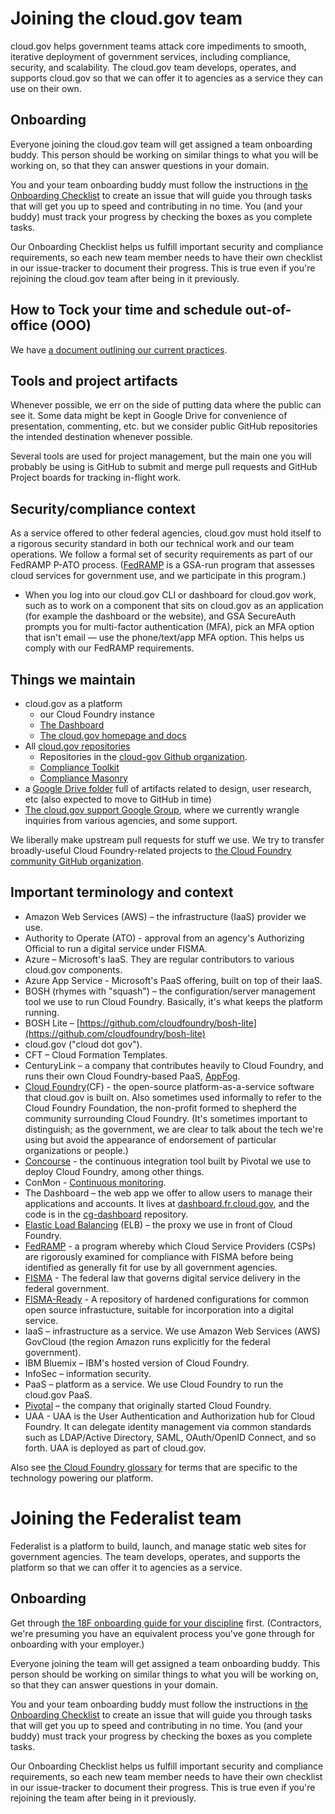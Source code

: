 # Joining the cloud.gov team

cloud.gov helps government teams attack core impediments to smooth, iterative deployment of government services, including compliance, security, and scalability. The cloud.gov team develops, operates, and supports cloud.gov so that we can offer it to agencies as a service they can use on their own.

## Onboarding

Everyone joining the cloud.gov team will get assigned a team onboarding buddy. This person should be working on similar things to what you will be working on, so that they can answer questions in your domain.

You and your team onboarding buddy must follow the instructions in [the Onboarding Checklist](OnboardingChecklist.md) to create an issue that will guide you through tasks that will get you up to speed and contributing in no time. You (and your buddy) must track your progress by checking the boxes as you complete tasks.

Our Onboarding Checklist helps us fulfill important security and compliance requirements, so each new team member needs to have their own checklist in our issue-tracker to document their progress. This is true even if you're rejoining the cloud.gov team after being in it previously.

## How to Tock your time and schedule out-of-office (OOO)

We have [a document outlining our current practices](https://docs.google.com/document/d/16wGnM2vD9y5nrD3Jhufjc-G1r1cs3lkX2Ny-opYk9do/edit#).

## Tools and project artifacts

Whenever possible, we err on the side of putting data where the public can see it. Some data might be kept in Google Drive for convenience of presentation, commenting, etc. but we consider public GitHub repositories the intended destination whenever possible.

Several tools are used for project management, but the main one you will probably be using is GitHub to submit and merge pull requests and GitHub Project boards for tracking in-flight work.

## Security/compliance context

As a service offered to other federal agencies, cloud.gov must hold itself to a rigorous security standard in both our technical work and our team operations. We follow a formal set of security requirements as part of our FedRAMP P-ATO process. ([FedRAMP](https://www.fedramp.gov/) is a GSA-run program that assesses cloud services for government use, and we participate in this program.)

* When you log into our cloud.gov CLI or dashboard for cloud.gov work, such as to work on a component that sits on cloud.gov as an application (for example the dashboard or the website), and GSA SecureAuth prompts you for multi-factor authentication (MFA), pick an MFA option that isn't email — use the phone/text/app MFA option. This helps us comply with our FedRAMP requirements.

## Things we maintain

- cloud.gov as a platform
  - our Cloud Foundry instance
  - [The Dashboard](https://dashboard.fr.cloud.gov)
  - [The cloud.gov homepage and docs](https://cloud.gov/)
- All [cloud.gov repositories](https://cloud.gov/docs/ops/repos/)
  - Repositories in the [cloud-gov Github organization](https://github.com/cloud-gov).
  - [Compliance Toolkit](https://github.com/cloud-gov/compliance-toolkit/)
  - [Compliance Masonry](https://github.com/opencontrol/compliance-masonry)
- a [Google Drive folder](https://drive.google.com/a/gsa.gov/folderview?id=0Bx6EvBXVDWwheUtVckVnOE1pRzA&usp=sharing) full of artifacts related to design, user research, etc (also expected to move to GitHub in time)
- [The cloud.gov support Google Group](https://groups.google.com/a/gsa.gov/forum/?hl=en#!forum/cloud-gov-support), where we currently wrangle inquiries from various agencies, and some support.

We liberally make upstream pull requests for stuff we use. We try to transfer broadly-useful Cloud Foundry-related projects to [the Cloud Foundry community GitHub organization](https://github.com/cloudfoundry-community/). 

## Important terminology and context

- Amazon Web Services (AWS) – the infrastructure (IaaS) provider we use.
- Authority to Operate (ATO) - approval from an agency's Authorizing Official to run a digital service under FISMA.
- Azure – Microsoft's IaaS. They are regular contributors to various cloud.gov components.
- Azure App Service - Microsoft's PaaS offering, built on top of their IaaS.
- BOSH (rhymes with "squash") – the configuration/server management tool we use to run Cloud Foundry. Basically, it's what keeps the platform running.
- BOSH Lite – [https://github.com/cloudfoundry/bosh-lite](https://github.com/cloudfoundry/bosh-lite)
- cloud.gov ("cloud dot gov").
- CFT – Cloud Formation Templates.
- CenturyLink – a company that contributes heavily to Cloud Foundry, and runs their own Cloud Foundry-based PaaS, [AppFog](https://www.ctl.io/appfog/).
- [Cloud Foundry](https://www.cloudfoundry.org/)(CF) - the open-source platform-as-a-service software that cloud.gov is built on. Also sometimes used informally to refer to the Cloud Foundry Foundation, the non-profit formed to shepherd the community surrounding Cloud Foundry. (It's sometimes important to distinguish; as the government, we are clear to talk about the tech we're using but avoid the appearance of endorsement of particular organizations or people.)
- [Concourse](https://concourse.ci) - the continuous integration tool built by Pivotal we use to deploy Cloud Foundry, among other things.
- ConMon - [Continuous monitoring](https://cloud.gov/docs/ops/continuous-monitoring/).
- The Dashboard – the web app we offer to allow users to manage their applications and accounts. It lives at [dashboard.fr.cloud.gov](https://dashboard.fr.cloud.gov/), and the code is in the [cg-dashboard](https://github.com/cloud-gov/cg-dashboard) repository.
- [Elastic Load Balancing](https://aws.amazon.com/elasticloadbalancing/) (ELB) – the proxy we use in front of Cloud Foundry.
- [FedRAMP](https://www.fedramp.gov/) - a program whereby which Cloud Service Providers (CSPs) are rigorously examined for compliance with FISMA before being identified as generally fit for use by all government agencies.
- [FISMA](https://en.wikipedia.org/wiki/Federal_Information_Security_Management_Act_of_2002) - The federal law that governs digital service delivery in the federal government.
- [FISMA-Ready](https://github.com/fisma-ready) - A repository of hardened configurations for common open source infrastucture, suitable for incorporation into a digital service.
- IaaS – infrastructure as a service. We use Amazon Web Services (AWS) GovCloud (the region Amazon runs explicitly for the federal government).
- IBM Bluemix – IBM's hosted version of Cloud Foundry.
- InfoSec – information security.
- PaaS – platform as a service. We use Cloud Foundry to run the cloud.gov PaaS.
- [Pivotal](https://pivotal.io/) – the company that originally started Cloud Foundry.
- UAA - UAA is the User Authentication and Authorization hub for Cloud Foundry. It can delegate identity management via common standards such as LDAP/Active Directory, SAML, OAuth/OpenID Connect, and so forth. UAA is deployed as part of cloud.gov. 

Also see [the Cloud Foundry glossary](http://docs.cloudfoundry.org/concepts/glossary.html) for  terms that are specific to the technology powering our platform.

# Joining the Federalist team

Federalist is a platform to build, launch, and manage static web sites for government agencies. The team develops, operates, and supports the platform so that we can offer it to agencies as a service.

## Onboarding

Get through [the 18F onboarding guide for your discipline](https://handbook.18f.gov/#teams) first. (Contractors, we're presuming you have an equivalent process you've gone through for onboarding with your employer.)

Everyone joining the team will get assigned a team onboarding buddy. This person should be working on similar things to what you will be working on, so that they can answer questions in your domain.

You and your team onboarding buddy must follow the instructions in [the Onboarding Checklist](https://docs.google.com/document/d/1tS-9hLb2yHtp500N3obmu0X70XpIMATuPlov2_vDVS0/edit?usp=sharing) to create an issue that will guide you through tasks that will get you up to speed and contributing in no time. You (and your buddy) must track your progress by checking the boxes as you complete tasks.

Our Onboarding Checklist helps us fulfill important security and compliance requirements, so each new team member needs to have their own checklist in our issue-tracker to document their progress. This is true even if you're rejoining the team after being in it previously.
